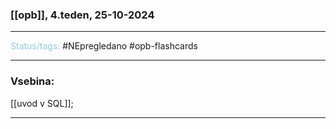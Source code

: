### [[opb]], 4.teden, 25-10-2024
---

<font color="#92cddc">Status/tags:</font> #NEpregledano #opb-flashcards 

---

### Vsebina:

[[uvod v SQL]];

---
